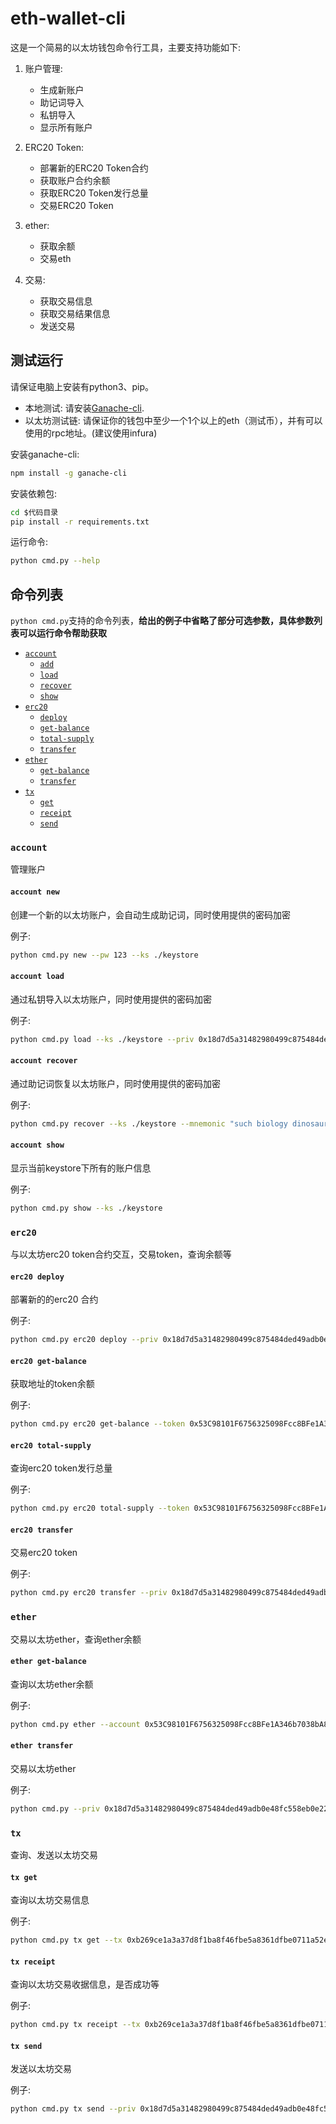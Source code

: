 # eth-wallet-cli

这是一个简易的以太坊钱包命令行工具，主要支持功能如下:

1. 账户管理:
    * 生成新账户
    * 助记词导入
    * 私钥导入
    * 显示所有账户

2. ERC20 Token:
    * 部署新的ERC20 Token合约
    * 获取账户合约余额
    * 获取ERC20 Token发行总量
    * 交易ERC20 Token
    
3. ether:
    * 获取余额
    * 交易eth
    
4. 交易:
    * 获取交易信息
    * 获取交易结果信息
    * 发送交易
    
## 测试运行

请保证电脑上安装有python3、pip。

- 本地测试: 请安装[Ganache-cli](https://github.com/trufflesuite/ganache-cli).
- 以太坊测试链: 请保证你的钱包中至少一个1个以上的eth（测试币），并有可以使用的rpc地址。(建议使用infura)

安装ganache-cli:
```bash
npm install -g ganache-cli
```

安装依赖包:
```bash
cd $代码目录
pip install -r requirements.txt
```

运行命令:
```bash
python cmd.py --help
```
    
## 命令列表

`python cmd.py`支持的命令列表，**给出的例子中省略了部分可选参数，具体参数列表可以运行命令帮助获取**

- [`account`](#account)
    - [`add`](#account-new)
    - [`load`](#account-load)
    - [`recover`](#account-recover)
    - [`show`](#account-show)
- [`erc20`](#erc20)
    - [`deploy`](#erc20-deploy)
    - [`get-balance`](#erc20-get-balance)
    - [`total-supply`](#erc20-total-supply)
    - [`transfer`](#erc20-transfer)
- [`ether`](#ether)
    - [`get-balance`](#ether-get-balance)
    - [`transfer`](#ether-transfer)
- [`tx`](#tx)
    - [`get`](#tx-get)
    - [`receipt`](#tx-receipt)
    - [`send`](#tx-send)

### `account`

管理账户

#### `account new`

创建一个新的以太坊账户，会自动生成助记词，同时使用提供的密码加密

例子:
```bash
python cmd.py new --pw 123 --ks ./keystore
```

#### `account load`

通过私钥导入以太坊账户，同时使用提供的密码加密

例子:
```bash
python cmd.py load --ks ./keystore --priv 0x18d7d5a31482980499c875484ded49adb0e48fc558eb0e2253b6e2a7e320cef1 --pw 123 
```

#### `account recover`

通过助记词恢复以太坊账户，同时使用提供的密码加密

例子:
```bash
python cmd.py recover --ks ./keystore --mnemonic "such biology dinosaur end reduce trade gossip random swamp govern brass wealth" --pw 123
```

#### `account show`

显示当前keystore下所有的账户信息

例子:
```bash
python cmd.py show --ks ./keystore
```

### `erc20`

与以太坊erc20 token合约交互，交易token，查询余额等

#### `erc20 deploy`

部署新的的erc20 合约

例子:
```bash
python cmd.py erc20 deploy --priv 0x18d7d5a31482980499c875484ded49adb0e48fc558eb0e2253b6e2a7e320cef1 --name "USDT Token" --symbol USDT
```

#### `erc20 get-balance`

获取地址的token余额

例子:
```bash
python cmd.py erc20 get-balance --token 0x53C98101F6756325098Fcc8BFe1A346b7038bA8d --account 0x8fA350c982a3aD264Dd58F2d40E9167b135033d7 
```

#### `erc20 total-supply`

查询erc20 token发行总量

例子:
```bash
python cmd.py erc20 total-supply --token 0x53C98101F6756325098Fcc8BFe1A346b7038bA8d
```

#### `erc20 transfer`

交易erc20 token

例子:
```bash
python cmd.py erc20 transfer --priv 0x18d7d5a31482980499c875484ded49adb0e48fc558eb0e2253b6e2a7e320cef1 --to 0x53C98101F6756325098Fcc8BFe1A346b7038bA8d --token 0x150C073B408d073FD26b5207eE3EB3dB93B8Ff58 --amount 1
```

### `ether`

交易以太坊ether，查询ether余额

#### `ether get-balance`

查询以太坊ether余额

例子:
```bash
python cmd.py ether --account 0x53C98101F6756325098Fcc8BFe1A346b7038bA8d
```

#### `ether transfer`

交易以太坊ether

例子:
```bash
python cmd.py --priv 0x18d7d5a31482980499c875484ded49adb0e48fc558eb0e2253b6e2a7e320cef1 --to 0x53C98101F6756325098Fcc8BFe1A346b7038bA8d --amount 1
```

### `tx`

查询、发送以太坊交易

#### `tx get`

查询以太坊交易信息

例子:
```bash
python cmd.py tx get --tx 0xb269ce1a3a37d8f1ba8f46fbe5a8361dfbe0711a52e29355e224eb01bdae0bf4
```

#### `tx receipt`

查询以太坊交易收据信息，是否成功等

例子:
```bash
python cmd.py tx receipt --tx 0xb269ce1a3a37d8f1ba8f46fbe5a8361dfbe0711a52e29355e224eb01bdae0bf4
```

#### `tx send`

发送以太坊交易

例子:
```bash
python cmd.py tx send --priv 0x18d7d5a31482980499c875484ded49adb0e48fc558eb0e2253b6e2a7e320cef1 --to 0x53C98101F6756325098Fcc8BFe1A346b7038bA8d --amount 1 --gas 21000 --gas_price 20000000000
```

